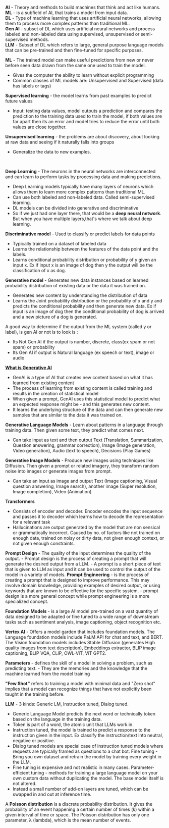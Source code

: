 **AI** 	- Theory and methods to build machines that think and act like humans.  
**ML** 	- is a subfield of AI, that trains a model from input data.  
**DL** 	- Type of machine learning that uses artificial neural networks, allowing them to process more complex patterns than traditional ML.  
**Gen AI**	- subset of DL which uses artificial neural networks and process labeled and non-labeled data using supervised, unsupervised or semi-supervised methods.  
**LLM**	- Subset of DL which refers to large, general purpose language models that can be pre-trained and then fine-tuned for specific purposes.
<br> 

**ML** 	- The trained model can make useful predictions from new or never before seen data drawn from the same one used to train the model.
  - Gives the computer the ability to learn without explicit programming
  - Common classes of ML models are: Unsupervised and Supervised (data has labels or tags)

**Supervised learning** - the model learns from past examples to predict future values
  - Input: testing data values, model outputs a prediction and compares the prediction to the training data used to train the model, if both values are far apart then its an error and model tries to reduce the error until both values are close together.

**Unsupervised learning** - the problems are about discovery, about looking at raw data and seeing if it naturally falls into groups
  - Generalize the data to new examples.  
<br>

**Deep Learning** 	- The neurons in the neural networks are interconnected and can learn to perform tasks by processing data and making predictions. 
- Deep Learning models typically have many layers of neurons which allows them to learn more complex patterns than traditional ML.
- Can use both labeled and non-labeled data. Called semi-supervised learning.
- DL models can be divided into generative and discriminative
- So if we just had one layer there, that would be a **deep neural network**. But when you have multiple layers,that's where we talk about deep learning.

**Discriminative model** - Used to classify or predict labels for data points
- Typically trained on a dataset of labeled data
- Learns the relationship between the features of the data point and the labels.
- Learns conditional probability distribution or probability of y given an input x. Ex if input x is an image of dog then y the output will be the classification of x as dog.

**Generative model** - Generates new data instances based on learned probability distribution of existing data or the data it was trained on.
- Generates new content by understanding the distribution of data
- Learns the Joint probability distribution or the probability of x and y and predicts the conditional probability and then generate new data. Ex if input is an image of dog then the conditional probability of dog is arrived and a new picture of a dog is generated.

A good way to determine if the output from the ML system (called y or label), is gen AI or not is to look is :
  - Its Not Gen AI if the output is number, discrete, class(ex spam or not spam) or probability 
  - Its Gen AI if output is Natural language (ex speech or text), image or audio

**<u>What is Generative AI</u>**
- GenAI is a type of AI that creates new content based on what it has learned from existing content
- The process of learning from existing content is called training and results in the creation of statistical model
- When given a prompt, GenAI uses this statistical model to predict what an expected response might be - and this generates new content.
- It learns the underlying structure of the data and can then generate new samples that are similar to the data it was trained on.

**Generative Language Models** - Learn about patterns in a language through training data. Then given some text, they predict what comes next.
- Can take input as text and then output Text (Translation, Summarization, Question answering, grammar correction), Image (Image generation, Video generation), Audio (text to speech), Decisions (Play Games)

**Generative Image Models** - Produce new images using techniques like Diffusion. Then given a prompt or related imagery, they transform random noise into images or generate images from prompt.
- Can take an input as image and output Text (Image captioning, Visual question answering, Image search), another image (Super resolution, Image completion), Video (Animation)

**Transformers**
- Consists of encoder and decoder. Encoder encodes the input sequence and passes it to decoder which learns how to decode the representation for a relevant task
- Hallucinations are output generated by the model that are non sensical or grammatically incorrect. Caused by no. of factors like not trained on enough data, trained on noisy or dirty data, not given enough context, or not given enough constraints. 

**Prompt Design**
	- The quality of the input determines the quality of the output. 
	- Prompt design is the process of creating a prompt that will generate the desired output from a LLM.
	- A prompt is a short piece of text that is given to LLM as input and it can be used to control the output of the model in a variety of models.
**Prompt Engineering**
	- is the process of creating a prompt that is designed to improve performance. This may involve domain knowledge, providing examples of desired output, or using keywords that are known to be effective for the specific system.
	- prompt design is a more general concept while prompt engineering is a more specialized concept.

**Foundation Models** - is a large AI model pre-trained on a vast quantity of data designed to be adapted or fine tuned to a wide range of downstream tasks such as sentiment analysis, image captioning, object recognition etc.

**Vertex AI** - Offers a model garden that includes foundation models. The Language foundation models include PaLM API for chat and text, and BERT. The Vision foundation models includes Stable Diffusion (generates High quality images from text description), Embeddings extractor, BLIP image captioning, BLIP VQA, CLIP, OWL-ViT, ViT GPT2.

**Parameters** - defines the skill of a model in solving a problem, such as predicting text.
	- They are the memories and the knowledge that the machine learned from the model training

**"Few Shot"** refers to training a model with minimal data and "Zero shot" implies that a model can recognize things that have not explicitly been taught in the training before.

**LLM**	- 3 kinds: Generic LM, Instruction tuned, Dialog tuned.
- Generic Language Model predicts the next word or technically token based on the language in the training data.
- Token is part of a word, the atomic unit that LLMs work in.
- Instruction tuned, the model is trained to predict a response to the instruction given in the input. Ex classify the instruction/text into neutral, negative or positive.
- Dialog tuned models are special case of instruction tuned models where requests are typically framed as questions to a chat bot. 
Fine tuning - Bring you own dataset and retrain the model by training every weight in the LLM. 
- Fine tuning is expensive and not realistic in many cases.
Parameter-efficient tuning - methods for training a large language model on your own custom data without duplicating the model. The base model itself is not altered.
- Instead a small number of add-on layers are tuned, which can be swapped in and out at inference time. 

A **Poisson distribution** is a discrete probability distribution. It gives the probability of an event happening a certain number of times (k) within a given interval of time or space.
The Poisson distribution has only one parameter, λ (lambda), which is the mean number of events. 